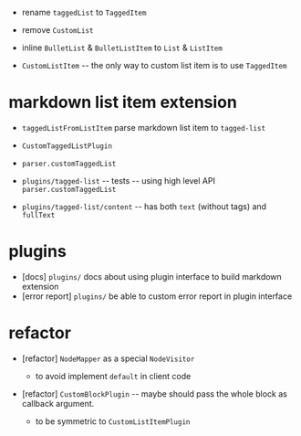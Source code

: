 - rename `taggedList` to `TaggedItem`

- remove `CustomList`

- inline `BulletList` & `BulletListItem` to `List` & `ListItem`

- `CustomListItem` -- the only way to custom list item is to use `TaggedItem`

# markdown list item extension

- `taggedListFromListItem` parse markdown list item to `tagged-list`

- `CustomTaggedListPlugin`
- `parser.customTaggedList`

- `plugins/tagged-list` -- tests -- using high level API `parser.customTaggedList`

- `plugins/tagged-list/content` -- has both `text` (without tags) and `fullText`

# plugins

- [docs] `plugins/` docs about using plugin interface to build markdown extension
- [error report] `plugins/` be able to custom error report in plugin interface

# refactor

- [refactor] `NodeMapper` as a special `NodeVisitor`

  - to avoid implement `default` in client code

- [refactor] `CustomBlockPlugin` -- maybe should pass the whole block as callback argument.

  - to be symmetric to `CustomListItemPlugin`
